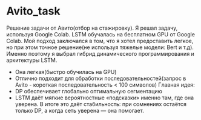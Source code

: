 # Avito_task
Решение задачи от Авито(отбор на стажировку).
Я решал задачу, используя Google Colab. LSTM обучалась на бесплатном GPU от Google Colab.
Мой подход заключался в том, что я хотел предоставить легкое, но при этом точное решение(не используя тяжелые модели: Bert и т.д).
Именно поэтому я выбрал гибрид динамического программирования и архитектуры LSTM.
- Она легкая(быстро обучилась на GPU)
- Отлично подходит для обработки последовательностей(запрос в Avito - короткая последовательность < 100 символов)
Главная идея:
- DP обеспечивает глобально оптимальную сегментацию
- LSTM даёт мягкие вероятностные «подсказки» именно там, где она уверена.
В итоге это даёт стабильность: при сомнениях остаётся только DP, а когда сеть уверена — она помогает.
